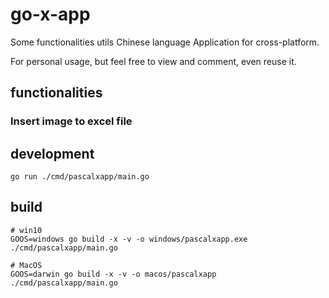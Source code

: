 # go-x-app

Some functionalities utils Chinese language Application for cross-platform.

For personal usage, but feel free to view and comment, even reuse it.

## functionalities

### Insert image to excel file



## development

```shell script
go run ./cmd/pascalxapp/main.go
```

## build

```shell script
# win10
GOOS=windows go build -x -v -o windows/pascalxapp.exe ./cmd/pascalxapp/main.go

# MacOS
GOOS=darwin go build -x -v -o macos/pascalxapp ./cmd/pascalxapp/main.go
```
